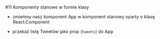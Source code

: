#11 Komponenty stanowe w formie klasy

- zmieńmy nasz komponent App w komponent stanowy oparty o klasę React.Component

- przekaż listę Tweetów jako prop (`tweets`) do App
